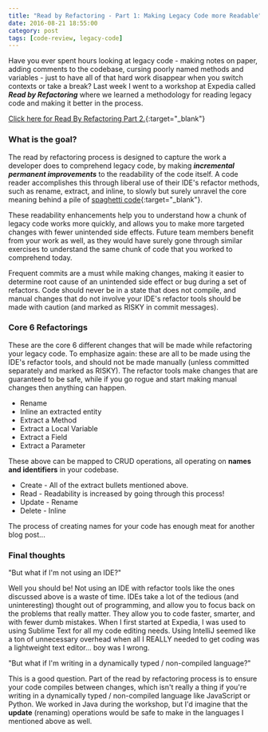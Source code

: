 ```yaml
---
title: "Read by Refactoring - Part 1: Making Legacy Code more Readable"
date: 2016-08-21 18:55:00
category: post
tags: [code-review, legacy-code]
---
```


Have you ever spent hours looking at legacy code - making notes on paper, adding comments to the codebase, cursing poorly named methods and variables - just to have all of that hard work disappear when you switch contexts or take a break? Last week I went to a workshop at Expedia called ***Read by Refactoring*** where we learned a methodology for reading legacy code and making it better in the process.

[Click here for Read By Refactoring Part 2.][rbr2]{:target="_blank"}

### What is the goal?

The read by refactoring process is designed to capture the work a developer does to comprehend legacy code, by making ***incremental permanent improvements*** to the readability of the code itself. A code reader accomplishes this through liberal use of their IDE's refactor methods, such as rename, extract, and inline, to slowly but surely unravel the core meaning behind a pile of [spaghetti code][spaghetti-code]{:target="_blank"}.

These readability enhancements help you to understand how a chunk of legacy code works more quickly, and allows you to make more targeted changes with fewer unintended side effects. Future team members benefit from your work as well, as they would have surely gone through similar exercises to understand the same chunk of code that you worked to comprehend today.

Frequent commits are a must while making changes, making it easier to determine root cause of an unintended side effect or bug during a set of refactors. Code should never be in a state that does not compile, and manual changes that do not involve your IDE's refactor tools should be made with caution (and marked as RISKY in commit messages).

### Core 6 Refactorings

These are the core 6 different changes that will be made while refactoring your legacy code. To emphasize again: these are all to be made using the IDE's refactor tools, and should not be made manually (unless committed separately and marked as RISKY). The refactor tools make changes that are guaranteed to be safe, while if you go rogue and start making manual changes then anything can happen.

* Rename
* Inline an extracted entity
* Extract a Method
* Extract a Local Variable
* Extract a Field
* Extract a Parameter

These above can be mapped to CRUD operations, all operating on **names and identifiers** in your codebase.

* Create - All of the extract bullets mentioned above.
* Read - Readability is increased by going through this process!
* Update - Rename
* Delete - Inline

The process of creating names for your code has enough meat for another blog post...

### Final thoughts

"But what if I'm not using an IDE?"

Well you should be! Not using an IDE with refactor tools like the ones discussed above is a waste of time. IDEs take a lot of the tedious (and uninteresting) thought out of programming, and allow you to focus back on the problems that really matter. They allow you to code faster, smarter, and with fewer dumb mistakes. When I first started at Expedia, I was used to using Sublime Text for all my code editing needs. Using IntelliJ seemed like a ton of unnecessary overhead when all I REALLY needed to get coding was a lightweight text editor... boy was I wrong.

"But what if I'm writing in a dynamically typed / non-compiled language?"

This is a good question. Part of the read by refactoring process is to ensure your code compiles between changes, which isn't really a thing if you're writing in a dynamically typed / non-compiled language like JavaScript or Python. We worked in Java during the workshop, but I'd imagine that the **update** (renaming) operations would be safe to make in the languages I mentioned above as well.

[spaghetti-code]: https://en.wikipedia.org/wiki/Spaghetti_code
[rbr2]: /posts/2017-02-26-read-by-refactoring-pt-2/
